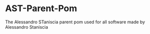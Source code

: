 AST-Parent-Pom
==============

The Alessandro STaniscia parent pom  used for all software made by Alessandro Staniscia